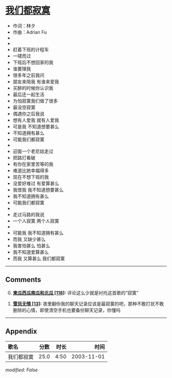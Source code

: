 # [我们都寂寞](https://music.163.com/song?id=66660)

* 作词：林夕
* 作曲：Adrian Fu
*
*
* 赶着下班的计程车
* 一啸而过
* 下班后不想回家的我
* 谁要理我
* 很多年之前我问
* 朋友来陪我 有谁来爱我
* 买醉的时候你认识我
* 最后还一起生活
* 为怕寂寞我们做了很多
* 最没空寂寞
* 偶遇你之后我说
* 想有人爱我 就有人爱我
* 可是我 不知道想要甚么
* 不知道拥有甚么
* 可能我们都寂寞
* 
* 迎面一个老尼姑走过
* 把路灯看破
* 有你在家里苦等的我
* 难道比她幸福得多
* 现在不想下班的我
* 没爱好难过 有爱算甚么
* 我恨我 我不知道想要甚么
* 我不知道拥有甚么
* 可能我们都寂寞
* 
* 走过马路的我说
* 一个人寂寞 两个人寂寞
* 
* 可能我 我不知道拥有甚么
* 而我 又缺少甚么
* 我害怕甚么 怕甚么
* 我不知道爱算甚么
* 而我 又算甚么 我们都寂寞


---

## Comments
0. **[東瓜西瓜南瓜和北瓜 \[118\]](https://music.163.com/#/user/home?id=38146331):** 评论这么少就是衬托这首歌的“寂寞”

1. **[雪凤无情 \[13\]](https://music.163.com/#/user/home?id=253943612):** 夜里翻你我的聊天记录应该是最寂寞的吧，那种不敢打扰不敢删除的心情，即使清空手机也要备份聊天记录，你懂吗



---

## Appendix

|歌名|分数|时长|时间|
|:---|:---:|---:|---:|
|我们都寂寞|25.0|4:50|2003-11-01

*modified: False*